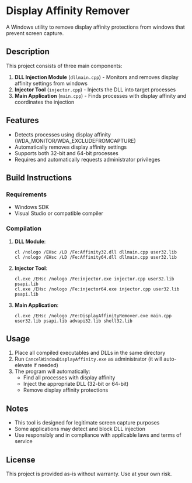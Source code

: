 # Display Affinity Remover

A Windows utility to remove display affinity protections from windows that prevent screen capture.

## Description

This project consists of three main components:

1. **DLL Injection Module** (`dllmain.cpp`) - Monitors and removes display affinity settings from windows
2. **Injector Tool** (`injector.cpp`) - Injects the DLL into target processes
3. **Main Application** (`main.cpp`) - Finds processes with display affinity and coordinates the injection

## Features

- Detects processes using display affinity (WDA_MONITOR/WDA_EXCLUDEFROMCAPTURE)
- Automatically removes display affinity settings
- Supports both 32-bit and 64-bit processes
- Requires and automatically requests administrator privileges

## Build Instructions

### Requirements
- Windows SDK
- Visual Studio or compatible compiler

### Compilation

1. **DLL Module**:
   ```
   cl /nologo /EHsc /LD /Fe:Affinity32.dll dllmain.cpp user32.lib
   cl /nologo /EHsc /LD /Fe:Affinity64.dll dllmain.cpp user32.lib
   ```

2. **Injector Tool**:
   ```
   cl.exe /EHsc /nologo /Fe:injector.exe injector.cpp user32.lib psapi.lib
   cl.exe /EHsc /nologo /Fe:injector64.exe injector.cpp user32.lib psapi.lib
   ```

3. **Main Application**:
   ```
   cl.exe /EHsc /nologo /Fe:DisplayAffinityRemover.exe main.cpp user32.lib psapi.lib advapi32.lib shell32.lib
   ```

## Usage

1. Place all compiled executables and DLLs in the same directory
2. Run `CancelWindowDisplayAffinity.exe` as administrator (it will auto-elevate if needed)
3. The program will automatically:
   - Find all processes with display affinity
   - Inject the appropriate DLL (32-bit or 64-bit)
   - Remove display affinity protections

## Notes

- This tool is designed for legitimate screen capture purposes
- Some applications may detect and block DLL injection
- Use responsibly and in compliance with applicable laws and terms of service

## License

This project is provided as-is without warranty. Use at your own risk.
